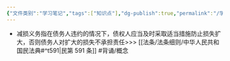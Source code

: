 ```yaml
---
{"文件类别":"学习笔记","tags":["知识点"],"dg-publish":true,"permalink":"/学习笔记studyup/知识点cheese/减损义务/","dgPassFrontmatter":true,"noteIcon":"","created":"2024-07-06T17:18:51.094+08:00","updated":"2024-09-30T11:34:31.491+08:00"}
---
```


- 减损义务指在债务人违约的情况下，债权人应当及时采取适当措施防止损失扩大，否则债务人对扩大的损失不承担责任>>> [[法条/法条细则/中华人民共和国民法典#^t591\|民第 591 条]] #背诵/概念 